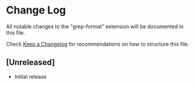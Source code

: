 # Change Log

All notable changes to the "grep-format" extension will be documented in this file.

Check [Keep a Changelog](http://keepachangelog.com/) for recommendations on how to structure this file.

## [Unreleased]

- Initial release
